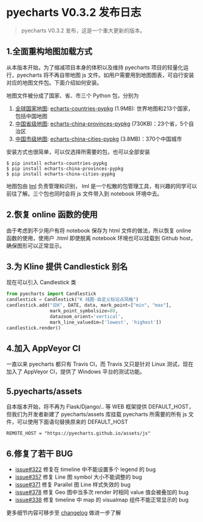 # pyecharts V0.3.2 发布日志

> pyecharts V0.3.2 发布，这是一个重大更新的版本。

## 1.全面重构地图加载方式

从本版本开始，为了缩减项目本身的体积以及维持 pyecharts 项目的轻量化运行，pyecharts 将不再自带地图 js 文件。如用户需要用到地图图表，可自行安装对应的地图文件包。下面介绍如何安装。

地图文件被分成了国家、省、市三个 Python 包，分别为

1. [全球国家地图](https://echarts-maps.github.io/echarts-countries-js/): [echarts-countries-pypkg](https://github.com/zening0809/nv-lib/echarts-countries-pypkg) (1.9MB): 世界地图和213个国家，包括中国地图
2. [中国省级地图](https://echarts-maps.github.io/echarts-china-provinces-js/): [echarts-china-provinces-pypkg](https://github.com/zening0809/nv-lib/echarts-china-provinces-pypkg) (730KB)：23个省，5个自治区
3. [中国市级地图](https://echarts-maps.github.io/echarts-china-cities-js/): [echarts-china-cities-pypkg](https://github.com/zening0809/nv-lib/echarts-china-cities-pypkg) (3.8MB)：370个中国城市

安装方式也很简单，可以仅选择所需要的包，也可以全部安装
```
$ pip install echarts-countries-pypkg
$ pip install echarts-china-provinces-pypkg
$ pip install echarts-china-cities-pypkg
```

地图包由 [lml](https://github.com/chfw/lml) 负责管理和识别， lml 是一个松散的包管理工具，有兴趣的同学可以前往了解。三个包也同时会将 js 文件带入到 notebook 环境中去。

## 2.恢复 online 函数的使用

由于考虑到不少用户有将 notebook 保存为 html 文件的做法，所以恢复 online 函数的使用，使用户 .html 即使脱离 notebook 环境也可以挂载到 Github host，确保图形可以正常显示。

## 3.为 Kline 提供 Candlestick 别名

现在可以引入 Candlestick 类
```python
from pyecharts import Candlestick
candlestick = Candlestick("K 线图-自定义标记点风格")
candlestick.add("日K", DATE, data, mark_point=["min", "max"],
                mark_point_symbolsize=80,
                datazoom_orient='vertical',
                mark_line_valuedim=['lowest', 'highest'])
candlestick.render()
```

## 4.加入 AppVeyor CI

一直以来 pyecharts 都只有 Travis CI，而 Travis 又只是针对 Linux 测试，现在加入了 AppVeyor CI，提供了 Windows 平台的测试功能。

## 5.pyecharts/assets 

自本版本开始，将不再为 Flask/Django/.. 等 WEB 框架提供 DEFAULT_HOST，但我们为开发者新建了 pyecharts/assets 库挂载 pyecharts 所需要的所有 js 文件，可以使用下面语句替换原来的 DEFAULT_HOST
```
REMOTE_HOST = "https://pyecharts.github.io/assets/js"
```

## 6.修复了若干 BUG

* [issue#322](https://github.com/zening0809/nv-lib/pyecharts/issues/322) 修复在 timeline 中不能设置多个 legend 的 bug
* [issue#357](https://github.com/zening0809/nv-lib/pyecharts/issues/357) 修复 Line 图 symbol 大小不能调整的 bug
* [issue#371](https://github.com/zening0809/nv-lib/pyecharts/issues/371) 修复 Parallel 图 Line 样式失效的 bug
* [issue#378](https://github.com/zening0809/nv-lib/pyecharts/issues/378) 修复 Geo 图中当多次 render 时相同 value 值会被叠加的 bug
* [issue#338](https://github.com/zening0809/nv-lib/pyecharts/issues/338) 修复 timeline 中 map 的 visualmap 组件不能正常显示的 bug

更多细节内容可移步至 [changelog](http://pyecharts.org/#/zh-cn/changelog) 做进一步了解
